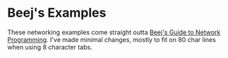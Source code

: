 # Beej's Examples

These networking examples come straight outta [Beej's Guide to Network Programming](https://beej.us/guid/bgnet). I've made minimal changes, mostly to fit on 80 char lines when using 8 character tabs.


